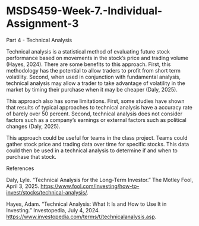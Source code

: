 # MSDS459-Week-7.-Individual-Assignment-3

Part 4 - Technical Analysis

Technical analysis is a statistical method of evaluating future stock performance based on movements in the stock’s price and trading volume (Hayes, 2024).  There are some benefits to this approach.  First, this methodology has the potential to allow traders to profit from short term volatility.  Second, when used in conjunction with fundamental analysis, technical analysis may allow a trader to take advantage of volatility in the market by timing their purchase when it may be cheaper (Daly, 2025).

This approach also has some limitations.  First, some studies have shown that results of typical approaches to technical analysis have a accuracy rate of barely over 50 percent.  Second, technical analysis does not consider factors such as a company’s earnings or external factors such as political changes (Daly, 2025).

This approach could be useful for teams in the class project.  Teams could gather stock price and trading data over time for specific stocks.  This data could then be used in a technical analysis to determine if and when to purchase that stock.

References

Daly, Lyle. “Technical Analysis for the Long-Term Investor.” The Motley Fool, April 3, 2025. https://www.fool.com/investing/how-to-invest/stocks/technical-analysis/. 

Hayes, Adam. “Technical Analysis: What It Is and How to Use It in Investing.” Investopedia, July 4, 2024. https://www.investopedia.com/terms/t/technicalanalysis.asp. 
